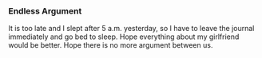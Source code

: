 ### Endless Argument
It is too late and I slept after 5 a.m. yesterday, so I have to leave the journal immediately and go bed to sleep. Hope everything about my girlfriend would be better. Hope there is no more argument between us.
